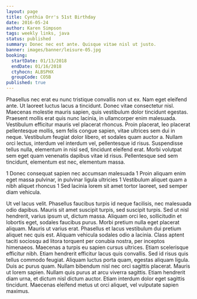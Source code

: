 ```yaml
---
layout: page
title: Cynthia Orr's 51st Birthday
date: 2016-05-24
author: Karen Simpson
tags: weekly links, java
status: published
summary: Donec nec est ante. Quisque vitae nisl ut justo.
banner: images/banner/leisure-05.jpg
booking:
  startDate: 01/13/2018
  endDate: 01/16/2018
  ctyhocn: ALBSPHX
  groupCode: CO5B
published: true
---
```

Phasellus nec erat eu nunc tristique convallis non ut ex. Nam eget eleifend ante. Ut laoreet luctus lacus a tincidunt. Donec vitae consectetur nisl. Maecenas molestie mauris sapien, quis vestibulum dolor tincidunt egestas. Praesent mollis erat quis nunc lacinia, in ullamcorper enim malesuada. Vestibulum efficitur mauris vel placerat rhoncus. Proin placerat, leo placerat pellentesque mollis, sem felis congue sapien, vitae ultrices sem dui in neque. Vestibulum feugiat dolor libero, et sodales quam auctor a. Nullam orci lectus, interdum vel interdum vel, pellentesque id risus. Suspendisse tellus nulla, elementum in nisl sed, tincidunt eleifend erat. Morbi volutpat sem eget quam venenatis dapibus vitae id risus. Pellentesque sed sem tincidunt, elementum est nec, elementum massa.

1 Donec consequat sapien nec accumsan malesuada
1 Proin aliquam enim eget massa pulvinar, in pulvinar ligula ultricies
1 Vestibulum aliquet quam a nibh aliquet rhoncus
1 Sed lacinia lorem sit amet tortor laoreet, sed semper diam vehicula.

Ut vel lacus velit. Phasellus faucibus turpis id neque facilisis, nec malesuada odio dapibus. Mauris sit amet suscipit turpis, sed suscipit turpis. Sed ut nisl hendrerit, varius ipsum ut, dictum massa. Aliquam orci leo, sollicitudin et lobortis eget, sodales faucibus purus. Morbi pretium nulla eget placerat aliquam. Mauris ut varius erat. Phasellus et lacus vestibulum dui pretium aliquet nec quis est. Aliquam vehicula sodales odio a lacinia.
Class aptent taciti sociosqu ad litora torquent per conubia nostra, per inceptos himenaeos. Maecenas a turpis eu sapien cursus ultrices. Etiam scelerisque efficitur nibh. Etiam hendrerit efficitur lacus quis convallis. Sed id risus quis tellus commodo feugiat. Aliquam luctus porta quam, egestas aliquam ligula. Duis ac purus quam. Nullam bibendum nisl nec orci sagittis placerat. Mauris ut lorem sapien. Nullam quis purus at arcu viverra sagittis. Etiam hendrerit diam urna, et dictum nisl dictum auctor. Etiam interdum dolor eget sagittis tincidunt. Maecenas eleifend metus ut orci aliquet, vel vulputate sapien maximus.
